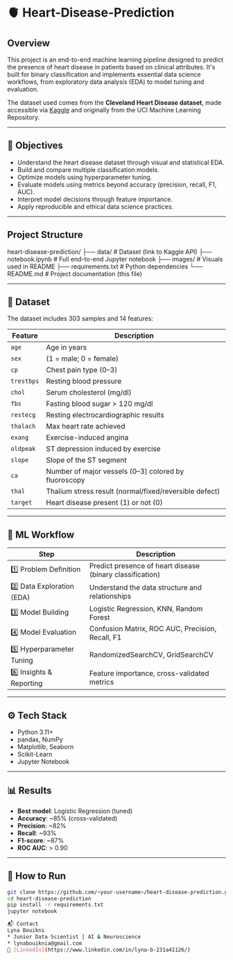 # 🫀 Heart-Disease-Prediction



##   Overview

This project is an end-to-end machine learning pipeline designed to predict the presence of heart disease in patients based on clinical attributes. It's built for binary classification and implements essential data science workflows, from exploratory data analysis (EDA) to model tuning and evaluation.

The dataset used comes from the **Cleveland Heart Disease dataset**, made accessible via [Kaggle](https://www.kaggle.com/datasets) and originally from the UCI Machine Learning Repository.

---

## 📌 Objectives

- Understand the heart disease dataset through visual and statistical EDA.
- Build and compare multiple classification models.
- Optimize models using hyperparameter tuning.
- Evaluate models using metrics beyond accuracy (precision, recall, F1, AUC).
- Interpret model decisions through feature importance.
- Apply reproducible and ethical data science practices.

---

##   Project Structure

heart-disease-prediction/
├── data/ # Dataset (link to Kaggle API)
├── notebook.ipynb # Full end-to-end Jupyter notebook
├── images/ # Visuals used in README
├── requirements.txt # Python dependencies
└── README.md # Project documentation (this file)

---

## 🧬 Dataset

The dataset includes 303 samples and 14 features:

| Feature     | Description                                              |
|-------------|----------------------------------------------------------|
| `age`       | Age in years                                             |
| `sex`       | (1 = male; 0 = female)                                   |
| `cp`        | Chest pain type (0–3)                                    |
| `trestbps`  | Resting blood pressure                                   |
| `chol`      | Serum cholesterol (mg/dl)                                |
| `fbs`       | Fasting blood sugar > 120 mg/dl                          |
| `restecg`   | Resting electrocardiographic results                     |
| `thalach`   | Max heart rate achieved                                  |
| `exang`     | Exercise-induced angina                                  |
| `oldpeak`   | ST depression induced by exercise                        |
| `slope`     | Slope of the ST segment                                  |
| `ca`        | Number of major vessels (0–3) colored by fluoroscopy     |
| `thal`      | Thalium stress result (normal/fixed/reversible defect)   |
| `target`    | Heart disease present (1) or not (0)                     |

---

## 🔁 ML Workflow

| Step | Description |
|------|-------------|
| 1️⃣ Problem Definition       | Predict presence of heart disease (binary classification) |
| 2️⃣ Data Exploration (EDA)  | Understand the data structure and relationships            |
| 3️⃣ Model Building          | Logistic Regression, KNN, Random Forest                    |
| 4️⃣ Model Evaluation        | Confusion Matrix, ROC AUC, Precision, Recall, F1           |
| 5️⃣ Hyperparameter Tuning   | RandomizedSearchCV, GridSearchCV                           |
| 6️⃣ Insights & Reporting    | Feature importance, cross-validated metrics                |

---

## ⚙️ Tech Stack

- Python 3.11+
- pandas, NumPy
- Matplotlib, Seaborn
- Scikit-Learn
- Jupyter Notebook

---

## 📊 Results

- **Best model**: Logistic Regression (tuned)
- **Accuracy**: ~85% (cross-validated)
- **Precision**: ~82%
- **Recall**: ~93%
- **F1-score**: ~87%
- **ROC AUC**: > 0.90

---

## 📁 How to Run

```bash
git clone https://github.com/<your-username>/heart-disease-prediction.git
cd heart-disease-prediction
pip install -r requirements.txt
jupyter notebook

📬 Contact
Lyna Bouikni
* Junior Data Scientist | AI & Neuroscience
* lynabouiknia@gmail.com
🔗 [LinkedIn](https://www.linkedin.com/in/lyna-b-231a41126/)
